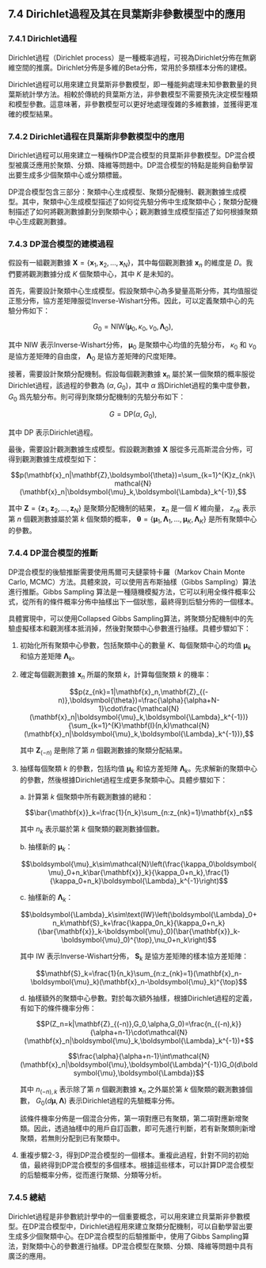 ## 7.4 Dirichlet過程及其在貝葉斯非參數模型中的應用

### 7.4.1 Dirichlet過程

Dirichlet過程（Dirichlet process）是一種概率過程，可視為Dirichlet分佈在無窮維空間的推廣。Dirichlet分佈是多維的Beta分佈，常用於多類樣本分佈的建模。

Dirichlet過程可以用來建立貝葉斯非參數模型，即一種能夠處理未知參數數量的貝葉斯統計學方法。相較於傳統的貝葉斯方法，非參數模型不需要預先決定模型種類和模型參數。這意味著，非參數模型可以更好地處理復雜的多維數據，並獲得更准確的模型結果。

### 7.4.2 Dirichlet過程在貝葉斯非參數模型中的應用

Dirichlet過程可以用來建立一種稱作DP混合模型的貝葉斯非參數模型。DP混合模型被廣泛應用於聚類、分類、降維等問題中。DP混合模型的特點是能夠自動學習出要生成多少個聚類中心或分類標籤。

DP混合模型包含三部分：聚類中心生成模型、聚類分配機制、觀測數據生成模型。其中，聚類中心生成模型描述了如何從先驗分佈中生成聚類中心；聚類分配機制描述了如何將觀測數據劃分到聚類中心；觀測數據生成模型描述了如何根據聚類中心生成觀測數據。

### 7.4.3 DP混合模型的建模過程

假設有一組觀測數據 $\mathbf{X}=\{\mathbf{x}_1,\mathbf{x}_2,...,\mathbf{x}_N\}$，其中每個觀測數據 $\mathbf{x}_n$ 的維度是 $D$。我們要將觀測數據分成 $K$ 個聚類中心，其中 $K$ 是未知的。

首先，需要設計聚類中心生成模型。假設聚類中心為多變量高斯分佈，其均值服從正態分佈，協方差矩陣服從Inverse-Wishart分佈。因此，可以定義聚類中心的先驗分佈如下：

$$G_0=\text{NIW}(\boldsymbol{\mu}_0,\kappa_0,\nu_0,\boldsymbol{\Lambda}_0),$$

其中 $\text{NIW}$ 表示Inverse-Wishart分佈， $\boldsymbol{\mu}_0$ 是聚類中心均值的先驗分布， $\kappa_0$ 和 $\nu_0$ 是協方差矩陣的自由度， $\boldsymbol{\Lambda}_0$ 是協方差矩陣的尺度矩陣。

接著，需要設計聚類分配機制。假設每個觀測數據 $\mathbf{x}_n$ 屬於某一個聚類的概率服從Dirichlet過程，該過程的參數為 $(\alpha,G_0)$，其中 $\alpha$ 爲Dirichlet過程的集中度參數， $G_0$ 爲先驗分布。則可得到聚類分配機制的先驗分布如下：

$$G=\text{DP}(\alpha,G_0),$$

其中 $\text{DP}$ 表示Dirichlet過程。

最後，需要設計觀測數據生成模型。假設觀測數據 $\mathbf{X}$ 服從多元高斯混合分佈，可得到觀測數據生成模型如下：

$$p(\mathbf{x}_n|\mathbf{Z},\boldsymbol{\theta})=\sum_{k=1}^{K}z_{nk}\mathcal{N}(\mathbf{x}_n|\boldsymbol{\mu}_k,\boldsymbol{\Lambda}_k^{-1}),$$

其中 $\mathbf{Z}=\{\mathbf{z}_1,\mathbf{z}_2,...,\mathbf{z}_N\}$ 是聚類分配機制的結果， $\mathbf{z}_n$ 是一個 $K$ 維向量， $z_{nk}$ 表示第 $n$ 個觀測數據屬於第 $k$ 個聚類的概率， $\boldsymbol{\theta}=\{\boldsymbol{\mu}_1,\boldsymbol{\Lambda}_1,...,\boldsymbol{\mu}_K,\boldsymbol{\Lambda}_K\}$ 是所有聚類中心的參數。

### 7.4.4 DP混合模型的推斷

DP混合模型的後驗推斷需要使用馬爾可夫鏈蒙特卡羅（Markov Chain Monte Carlo, MCMC）方法。具體來說，可以使用吉布斯抽樣（Gibbs Sampling）算法進行推斷。Gibbs Sampling 算法是一種隨機模擬方法，它可以利用全條件概率公式，從所有的條件概率分佈中抽樣出下一個狀態，最終得到后驗分佈的一個樣本。

具體實現中，可以使用Collapsed Gibbs Sampling算法，將聚類分配機制中的先驗虛擬樣本和觀測樣本抵消掉，然後對聚類中心參數進行抽樣。具體步驟如下：

1. 初始化所有聚類中心參數，包括聚類中心的數量 $K$、每個聚類中心的均值 $\boldsymbol{\mu}_k$ 和協方差矩陣 $\boldsymbol{\Lambda}_k$。

2. 確定每個觀測數據 $\mathbf{x}_n$ 所屬的聚類 $k$，計算每個聚類 $k$ 的機率：

   $$p(z_{nk}=1|\mathbf{x}_n,\mathbf{Z}_{(-n)},\boldsymbol{\theta})=\frac{\alpha}{\alpha+N-1}\cdot\frac{\mathcal{N}(\mathbf{x}_n|\boldsymbol{\mu}_k,\boldsymbol{\Lambda}_k^{-1})}{\sum_{k=1}^{K}\mathbf{I}(n,k)\mathcal{N}(\mathbf{x}_n|\boldsymbol{\mu}_k,\boldsymbol{\Lambda}_k^{-1})},$$

   其中 $\mathbf{Z}_{(-n)}$ 是刪除了第 $n$ 個觀測數據的聚類分配結果。

3. 抽樣每個聚類 $k$ 的參數，包括均值 $\boldsymbol{\mu}_k$ 和協方差矩陣 $\boldsymbol{\Lambda}_k$。先求解新的聚類中心的參數，然後根據Dirichlet過程生成更多聚類中心。具體步驟如下：

   a. 計算第 $k$ 個聚類中所有觀測數據的總和：

      $$\bar{\mathbf{x}}_k=\frac{1}{n_k}\sum_{n:z_{nk}=1}\mathbf{x}_n$$

      其中 $n_k$ 表示屬於第 $k$ 個聚類的觀測數據個數。

   b. 抽樣新的 $\boldsymbol{\mu}_k$：

      $$\boldsymbol{\mu}_k\sim\mathcal{N}\left(\frac{\kappa_0\boldsymbol{\mu}_0+n_k\bar{\mathbf{x}}_k}{\kappa_0+n_k},\frac{1}{\kappa_0+n_k}\boldsymbol{\Lambda}_k^{-1}\right)$$

   c. 抽樣新的 $\boldsymbol{\Lambda}_k$：

      $$\boldsymbol{\Lambda}_k\sim\text{IW}\left(\boldsymbol{\Lambda}_0+n_k\mathbf{S}_k+\frac{\kappa_0n_k}{\kappa_0+n_k}(\bar{\mathbf{x}}_k-\boldsymbol{\mu}_0)(\bar{\mathbf{x}}_k-\boldsymbol{\mu}_0)^{\top},\nu_0+n_k\right)$$

      其中 $\text{IW}$ 表示Inverse-Wishart分佈， $\mathbf{S}_k$ 是協方差矩陣的樣本協方差矩陣：

      $$\mathbf{S}_k=\frac{1}{n_k}\sum_{n:z_{nk}=1}(\mathbf{x}_n-\boldsymbol{\mu}_k)(\mathbf{x}_n-\boldsymbol{\mu}_k)^{\top}$$

   d. 抽樣額外的聚類中心參數。對於每次額外抽樣，根據Dirichlet過程的定義，有如下的條件機率分佈：

      $$P(Z_n=k|\mathbf{Z}_{(-n)},G_0,\alpha,G_0)=\frac{n_{(-n),k}}{\alpha+n-1}\cdot\mathcal{N}(\mathbf{x}_n|\boldsymbol{\mu}_k,\boldsymbol{\Lambda}_k^{-1})+$$

      $$\frac{\alpha}{\alpha+n-1}\int\mathcal{N}(\mathbf{x}_n|\boldsymbol{\mu},\boldsymbol{\Lambda}^{-1})G_0(d\boldsymbol{\mu},\boldsymbol{\Lambda})$$

      其中 $n_{(-n),k}$ 表示除了第 $n$ 個觀測數據 $\mathbf{x}_n$ 之外屬於第 $k$ 個聚類的觀測數據個數， $G_0(d\boldsymbol{\mu},\boldsymbol{\Lambda})$ 表示Dirichlet過程的先驗概率分佈。

      該條件機率分佈是一個混合分佈，第一項對應已有聚類，第二項對應新增聚類。因此，透過抽樣中的用戶自訂函數，即可先進行判斷，若有新聚類則新增聚類，若無則分配到已有聚類中。

4. 重複步驟2-3，得到DP混合模型的一個樣本。重複此過程，針對不同的初始值，最終得到DP混合模型的多個樣本。根據這些樣本，可以計算DP混合模型的后驗概率分佈，從而進行聚類、分類等分析。

### 7.4.5 總結

Dirichlet過程是非參數統計學中的一個重要概念，可以用來建立貝葉斯非參數模型。在DP混合模型中，Dirichlet過程用來建立聚類分配機制，可以自動學習出要生成多少個聚類中心。在DP混合模型的后驗推斷中，使用了Gibbs Sampling算法，對聚類中心的參數進行抽樣。DP混合模型在聚類、分類、降維等問題中具有廣泛的應用。